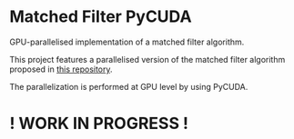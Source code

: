 # Matched Filter PyCUDA
GPU-parallelised implementation of a matched filter algorithm.

This project features a parallelised version of the matched filter algorithm proposed in [this repository](https://github.com/luibo/matched-filter-py).

The parallelization is performed at GPU level by using PyCUDA.

# ! WORK IN PROGRESS !

